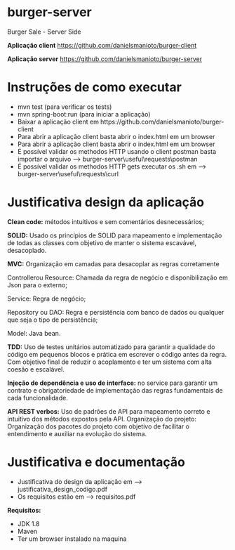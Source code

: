 # burger-server
Burger Sale - Server Side


<b>Aplicação client</b>
https://github.com/danielsmanioto/burger-client

<b>Aplicação server</b> 
https://github.com/danielsmanioto/burger-server

# Instruções de como executar
<ul>
  <li>mvn test (para verificar os tests)</li>
  <li>mvn spring-boot:run (para iniciar a aplicação)
  <li>Baixar a aplicação client em https://github.com/danielsmanioto/burger-client</li>
  <li>Para abrir a aplicação client basta abrir o index.html em um browser</li>
  <li>Para abrir a aplicação client basta abrir o index.html em um browser</li>
  <li>É possível validar os methodos HTTP usando o client postman basta importar o arquivo --> burger-server\useful\requests\postman</li>
  <li>É possível validar os methodos HTTP gets executar os .sh em --> burger-server\useful\requests\curl</li>
</ul>

# Justificativa design da aplicação
<p>
	<b>Clean code:</b>​ métodos intuitivos e sem comentários desnecessários;
</p>
<p>
	<b>SOLID:​</b> Usado os princípios de SOLID para mapeamento e implementação de todas as classes
	com objetivo de manter o sistema escavável, desacoplado.
</p>
<p>
	<b>MVC:</b>​ Organização em camadas para desacoplar as regras corretamente
	<p>Controllerou Resource: Chamada da regra de negócio e disponibilização em Json para
	o externo;</p>
	<p>Service: Regra de negócio;</p>
	<p>Repository ou DAO: Regra e persistência com banco de dados ou qualquer que seja o
	tipo de persistência;</p>
	<p>Model: Java bean.</p>
</p>
<p>
	<b>TDD:</b>​ Uso de testes unitários automatizado para garantir a qualidade do código em pequenos
	blocos e prática em escrever o código antes da regra. Com objetivo final de reduzir o
	acoplamento e ter um sistema com alta coesão e escalável.
</p>
<p>
	<b>Injeção de dependência e uso de interface:​</b> no service para garantir um contrato e
	obrigatoriedade de implementação das regras fundamentais de cada funcionalidade.
<p/>
<p> <b>API REST verbos:</b> ​Uso de padrões de API para mapeamento correto e intuitivo dos métodos
	expostos pela API.
	Organização do projeto: ​Organização dos pacotes do projeto com objetivo de facilitar o
	entendimento e auxiliar na evolução do sistema.
</p>

# Justificativa e documentação
<ul>
  <li>Justificativa do design da aplicação em --> justificativa_design_codigo.pdf</li>
  <li>Os requisitos estão em --> requisitos.pdf</li>
</ul>  

<b>Requisitos:</b>
<ul>
  <li>JDK 1.8</li>
  <li>Maven</li>
  <li>Ter um browser instalado na maquina
</ul>



